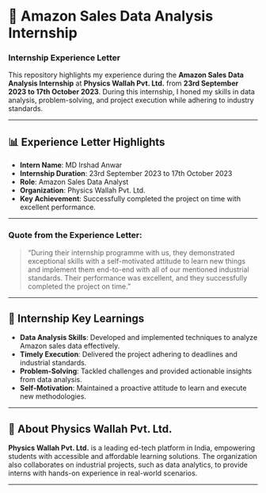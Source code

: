 # 📜 Amazon Sales Data Analysis Internship  

### **Internship Experience Letter**  
This repository highlights my experience during the **Amazon Sales Data Analysis Internship** at **Physics Wallah Pvt. Ltd.** from **23rd September 2023 to 17th October 2023**. During this internship, I honed my skills in data analysis, problem-solving, and project execution while adhering to industry standards.  

---

## 📊 Experience Letter Highlights  

- **Intern Name**: MD Irshad Anwar  
- **Internship Duration**: 23rd September 2023 to 17th October 2023  
- **Role**: Amazon Sales Data Analyst  
- **Organization**: Physics Wallah Pvt. Ltd.  
- **Key Achievement**: Successfully completed the project on time with excellent performance.  

---

### Quote from the Experience Letter:  

> “During their internship programme with us, they demonstrated exceptional skills with a self-motivated attitude to learn new things and implement them end-to-end with all of our mentioned industrial standards. Their performance was excellent, and they successfully completed the project on time.”  

---

## 🌟 Internship Key Learnings  
- **Data Analysis Skills**: Developed and implemented techniques to analyze Amazon sales data effectively.  
- **Timely Execution**: Delivered the project adhering to deadlines and industrial standards.  
- **Problem-Solving**: Tackled challenges and provided actionable insights from data analysis.  
- **Self-Motivation**: Maintained a proactive attitude to learn and execute new methodologies.  

---

## 🏢 About Physics Wallah Pvt. Ltd.  
**Physics Wallah Pvt. Ltd.** is a leading ed-tech platform in India, empowering students with accessible and affordable learning solutions. The organization also collaborates on industrial projects, such as data analytics, to provide interns with hands-on experience in real-world scenarios.  

---
